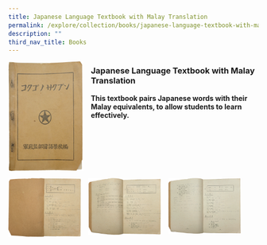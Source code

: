 ```yaml
---
title: Japanese Language Textbook with Malay Translation
permalink: /explore/collection/books/japanese-language-textbook-with-malay-translation/
description: ""
third_nav_title: Books
---
```

<img src="/images/japanmalaytrans1.png" style="width:30%;margin-right:15px;" align = "left">

### **Japanese Language Textbook with Malay Translation**

<b>This textbook pairs Japanese words with their Malay equivalents, to allow students to learn effectively.</b>

<br clear="left">

<p><a href="https://staging.d1yxymztqoj7qn.amplifyapp.com/images/japanmalaytrans2.png">  
<img src="/images/japanmalaytrans2.png" style="width:29%;margin-right:15px;" align = "left">
</a></p>

<p><a href="https://staging.d1yxymztqoj7qn.amplifyapp.com/images/japanmalaytrans3.png">  
<img src="/images/japanmalaytrans3.png" style="width:29%;margin-right:15px;" align = "left">
</a></p>

<p><a href="https://staging.d1yxymztqoj7qn.amplifyapp.com/images/japanmalaytrans4.png">  
<img src="/images/japanmalaytrans4.png" style="width:29%;margin-right:15px;" align = "left">
</a></p>